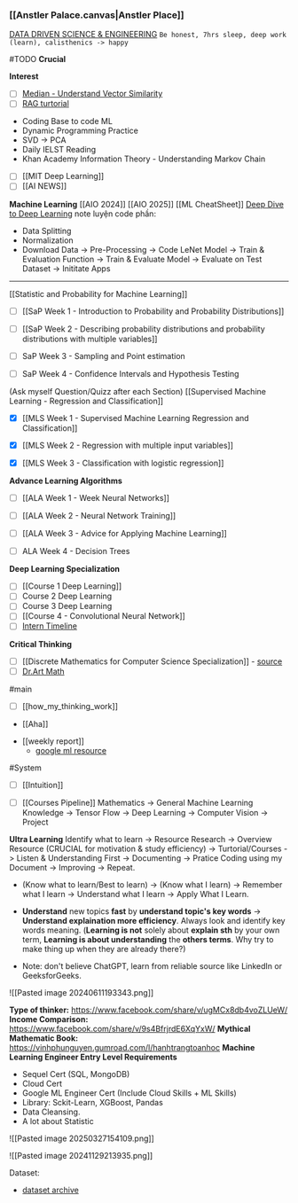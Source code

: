 ### [[Anstler Palace.canvas|Anstler Place]]
[DATA DRIVEN SCIENCE & ENGINEERING](https://databookuw.com/page-2/page-4/)
`Be honest, 7hrs sleep, deep work (learn), calisthenics -> happy`


#TODO
**Crucial**


**Interest**
- [ ] [Median - Understand Vector Similarity](https://medium.com/advanced-deep-learning/understanding-vector-similarity-b9c10f7506de)
- [ ] [RAG turtorial](https://www.youtube.com/watch?v=qN_2fnOPY-M) 
- Coding Base to code ML
- Dynamic Programming Practice
- SVD -> PCA
- Daily IELST Reading
- Khan Academy Information Theory - Understanding Markov Chain 

- [ ] [[MIT Deep Learning]]
- [ ] [[AI NEWS]]

**Machine Learning**
[[AIO 2024]]
[[AIO 2025]]
[[ML CheatSheet]]
[Deep Dive to Deep Learning](https://d2l.ai/)
note luyện code phần:
+ Data Splitting
+ Normalization
+ Download Data -> Pre-Processing -> Code LeNet Model -> Train & Evaluation Function -> Train & Evaluate Model  -> Evaluate on Test Dataset -> Inititate Apps   

****

[[Statistic and Probability for Machine Learning]]
- [ ] [[SaP Week 1 - Introduction to Probability and Probability Distributions]]
- [ ] [[SaP Week 2 - Describing probability distributions and probability distributions with multiple variables]]
- [ ] SaP Week 3 - Sampling and Point estimation 
- [ ] SaP Week 4 - Confidence Intervals and Hypothesis Testing


(Ask myself Question/Quizz after each Section)
[[Supervised Machine Learning - Regression and Classification]]
- [x] [[MLS Week 1 - Supervised Machine Learning Regression and Classification]]
- [x] [[MLS Week 2 - Regression with multiple input variables]]
- [x] [[MLS Week 3 - Classification with logistic regression]]


**Advance Learning Algorithms**
- [ ] [[ALA Week 1 - Week Neural Networks]]
- [ ] [[ALA Week 2 - Neural Network Training]]
- [ ] [[ALA Week 3 - Advice for Applying Machine Learning]]
- [ ] ALA Week 4 - Decision Trees


**Deep Learning Specialization**
- [ ] [[Course 1 Deep Learning]]
- [ ] Course 2 Deep Learning
- [ ] Course 3 Deep Learning
- [ ] [[Course 4 - Convolutional Neural Network]]
- [ ] [Intern Timeline](https://docs.google.com/spreadsheets/d/1ypLvhvAGNG4zNBU929T5bluPoKhwStQ4S47oB-2Ubns/edit?gid=0#gid=0)

**Critical Thinking**
- [ ] [[Discrete Mathematics for Computer Science Specialization]] - [source](https://youtu.be/i8sphCg1yTs?si=d3uwJBPkiRNVRBqh) 
- [ ] [Dr.Art Math](https://www.dr-aart.nl/Fractions-menu.html)

#main
- [ ] [[how_my_thinking_work]]
- [[Aha]]
+ [[weekly report]]
	+ [google ml resource](https://developers.google.com/machine-learning/glossary#l1-loss)


#System
- [ ] [[Intuition]]
- [ ] [[Courses Pipeline]]
	Mathematics -> General Machine Learning Knowledge -> Tensor Flow -> Deep Learning -> Computer Vision -> Project  


**Ultra Learning**
	Identify what to learn -> Resource Research -> Overview Resource (CRUCIAL for motivation & study efficiency) -> Turtorial/Courses -> Listen & Understanding First -> Documenting -> Pratice Coding using my Document -> Improving -> Repeat.
	
+ (Know what to learn/Best to learn) -> (Know what I learn) -> Remember what I learn -> Understand what I learn -> Apply What I Learn.  
	
+ **Understand** new topics **fast** by **understand topic's key words** -> **Understand explaination more efficiency**. Always look and identify key words meaning. (**Learning is not** solely about **explain sth** by your own term, **Learning is about understanding** the **others terms**. Why try to make thing up when they are already there?)
	
+ Note: don't believe ChatGPT, learn from reliable source like LinkedIn or GeeksforGeeks.  


![[Pasted image 20240611193343.png]]

**Type of thinker:** https://www.facebook.com/share/v/ugMCx8db4voZLUeW/
**Income Comparison:** https://www.facebook.com/share/v/9s4BfrjrdE6XqYxW/
**Mythical Mathematic Book:** https://vinhphunguyen.gumroad.com/l/hanhtrangtoanhoc
**Machine Learning Engineer Entry Level Requirements**
+ Sequel Cert (SQL, MongoDB)
+ Cloud Cert
+ Google ML Engineer Cert (Include Cloud Skills + ML Skills)
+ Library: Sckit-Learn, XGBoost, Pandas
+ Data Cleansing.
+ A lot about Statistic


![[Pasted image 20250327154109.png]]

![[Pasted image 20241129213935.png]]




Dataset: 
+ [dataset archive](https://archive.ics.uci.edu/datasets/?skip=0&take=10&sort=desc&orderBy=NumHits&search=&Types=Sequential)